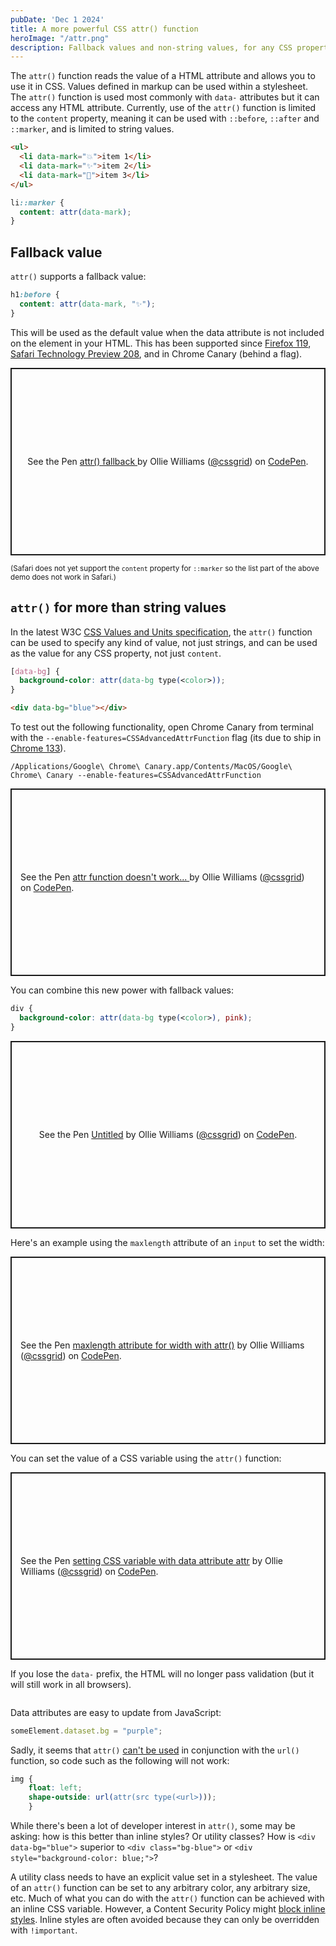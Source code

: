 ```yaml
---
pubDate: 'Dec 1 2024'
title: A more powerful CSS attr() function
heroImage: "/attr.png"
description: Fallback values and non-string values, for any CSS property, not just content
---
```


The `attr()` function reads the value of a HTML attribute and allows you to use it in CSS. Values defined in markup can be used within a stylesheet. The `attr()` function is used most commonly with `data-` attributes but it can access any HTML attribute. Currently, use of the `attr()` function is limited to the `content` property, meaning it can be used with `::before`, `::after` and `::marker`, and is limited to string values.

```html
<ul>
  <li data-mark="💥">item 1</li>
  <li data-mark="✨">item 2</li>
  <li data-mark="🦖">item 3</li>
</ul>
```

```css
li::marker {
  content: attr(data-mark);
}
```

## Fallback value

`attr()` supports a fallback value:

```css
h1:before {
  content: attr(data-mark, "✨");
}
```

This will be used as the default value when the data attribute is not included on the element in your HTML. This has been supported since [Firefox 119](https://developer.mozilla.org/en-US/docs/Mozilla/Firefox/Releases/119#css), [Safari Technology Preview 208](https://developer.apple.com/documentation/safari-technology-preview-release-notes/stp-release-208#New-Features), and in Chrome Canary (behind a flag).

<p class="codepen" data-height="300" data-default-tab="html,result" data-slug-hash="abeebyZ" data-pen-title="attr() fallback " data-user="cssgrid" style="height: 300px; box-sizing: border-box; display: flex; align-items: center; justify-content: center; border: 2px solid; margin: 1em 0; padding: 1em;">
  <span>See the Pen <a href="https://codepen.io/cssgrid/pen/abeebyZ">
  attr() fallback </a> by Ollie Williams (<a href="https://codepen.io/cssgrid">@cssgrid</a>)
  on <a href="https://codepen.io">CodePen</a>.</span>
</p>
<script async src="https://cpwebassets.codepen.io/assets/embed/ei.js"></script>

<small>(Safari does not yet support the `content` property for `::marker` so the list part of the above demo does not work in Safari.)</small>

## `attr()` for more than string values

In the latest W3C [CSS Values and Units specification](https://drafts.csswg.org/css-values-5/#attr-notation), the `attr()` function can be used to specify any kind of value, not just strings, and can be used as the value for any CSS property, not just `content`.

```css
[data-bg] {
  background-color: attr(data-bg type(<color>));
}
```

```html
<div data-bg="blue"></div>
```

To test out the following functionality, open Chrome Canary from terminal with the `--enable-features=CSSAdvancedAttrFunction` flag (its due to ship in [Chrome 133](https://chromestatus.com/feature/4680129030651904)).

```console
/Applications/Google\ Chrome\ Canary.app/Contents/MacOS/Google\ Chrome\ Canary --enable-features=CSSAdvancedAttrFunction
```

<p class="codepen" data-height="300" data-default-tab="html,result" data-slug-hash="VwoNPjd" data-pen-title="attr function doesn't work... " data-user="cssgrid" style="height: 300px; box-sizing: border-box; display: flex; align-items: center; justify-content: center; border: 2px solid; margin: 1em 0; padding: 1em;">
  <span>See the Pen <a href="https://codepen.io/cssgrid/pen/VwoNPjd">
  attr function doesn't work... </a> by Ollie Williams (<a href="https://codepen.io/cssgrid">@cssgrid</a>)
  on <a href="https://codepen.io">CodePen</a>.</span>
</p>
<script async src="https://cpwebassets.codepen.io/assets/embed/ei.js"></script>

You can combine this new power with fallback values:

```css
div {
  background-color: attr(data-bg type(<color>), pink);
}
```

<p class="codepen" data-height="300" data-default-tab="html,result" data-slug-hash="MYgwbJK" data-pen-title="Untitled" data-user="cssgrid" style="height: 300px; box-sizing: border-box; display: flex; align-items: center; justify-content: center; border: 2px solid; margin: 1em 0; padding: 1em;">
  <span>See the Pen <a href="https://codepen.io/cssgrid/pen/MYgwbJK">
  Untitled</a> by Ollie Williams (<a href="https://codepen.io/cssgrid">@cssgrid</a>)
  on <a href="https://codepen.io">CodePen</a>.</span>
</p>
<script async src="https://cpwebassets.codepen.io/assets/embed/ei.js"></script>

Here's an example using the `maxlength` attribute of an `input` to set the width:

<p class="codepen" data-height="300" data-default-tab="html,result" data-slug-hash="LEPZvzJ" data-pen-title="maxlength attribute for width with attr()" data-user="cssgrid" style="height: 300px; box-sizing: border-box; display: flex; align-items: center; justify-content: center; border: 2px solid; margin: 1em 0; padding: 1em;">
  <span>See the Pen <a href="https://codepen.io/cssgrid/pen/LEPZvzJ">
  maxlength attribute for width with attr()</a> by Ollie Williams (<a href="https://codepen.io/cssgrid">@cssgrid</a>)
  on <a href="https://codepen.io">CodePen</a>.</span>
</p>
<script async src="https://cpwebassets.codepen.io/assets/embed/ei.js"></script>

You can set the value of a CSS variable using the `attr()` function:

<p class="codepen" data-height="300" data-default-tab="html,result" data-slug-hash="jENrRmr" data-pen-title="setting CSS variable with data attribute attr" data-user="cssgrid" style="height: 300px; box-sizing: border-box; display: flex; align-items: center; justify-content: center; border: 2px solid; margin: 1em 0; padding: 1em;">
  <span>See the Pen <a href="https://codepen.io/cssgrid/pen/jENrRmr">
  setting CSS variable with data attribute attr</a> by Ollie Williams (<a href="https://codepen.io/cssgrid">@cssgrid</a>)
  on <a href="https://codepen.io">CodePen</a>.</span>
</p>
<script async src="https://cpwebassets.codepen.io/assets/embed/ei.js"></script>

If you lose the `data-` prefix, the HTML will no longer pass validation (but it will still work in all browsers).

<img src="/invalidhtml.avif" alt="">

Data attributes are easy to update from JavaScript:

```js
someElement.dataset.bg = "purple";
```

Sadly, it seems that `attr()` [can't be used](https://github.com/w3c/csswg-drafts/issues/5092#issuecomment-2367503260) in conjunction with the `url()` function, so code such as the following will not work:

```css
img {
    float: left;
    shape-outside: url(attr(src type(<url>)));
    }
```

While there's been a lot of developer interest in `attr()`, some may be asking: how is this better than inline styles? Or utility classes? How is `<div data-bg="blue">` superior to `<div class="bg-blue">` or `<div style="background-color: blue;">`?

A utility class needs to have an explicit value set in a stylesheet. The value of an `attr()` function can be set to any arbitrary color, any arbitrary size, etc. Much of what you can do with the `attr()` function can be achieved with an inline CSS variable. However, a Content Security Policy might [block inline styles](https://developer.mozilla.org/en-US/docs/Web/HTTP/Headers/Content-Security-Policy#unsafe-inline). Inline styles are often avoided because they can only be overridden with `!important`.
